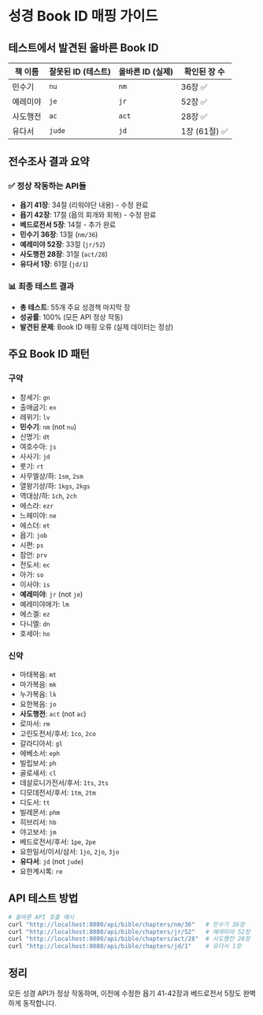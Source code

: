 # 성경 Book ID 매핑 가이드

## 테스트에서 발견된 올바른 Book ID

| 책 이름 | 잘못된 ID (테스트) | 올바른 ID (실제) | 확인된 장 수 |
|---------|-------------------|------------------|--------------|
| 민수기 | `nu` | `nm` | 36장 ✅ |
| 예레미야 | `je` | `jr` | 52장 ✅ |
| 사도행전 | `ac` | `act` | 28장 ✅ |
| 유다서 | `jude` | `jd` | 1장 (61절) ✅ |

## 전수조사 결과 요약

### ✅ 정상 작동하는 API들
- **욥기 41장**: 34절 (리워야단 내용) - 수정 완료
- **욥기 42장**: 17절 (욥의 회개와 회복) - 수정 완료
- **베드로전서 5장**: 14절 - 추가 완료
- **민수기 36장**: 13절 (`nm/36`)
- **예레미야 52장**: 33절 (`jr/52`)
- **사도행전 28장**: 31절 (`act/28`)
- **유다서 1장**: 61절 (`jd/1`)

### 📊 최종 테스트 결과
- **총 테스트**: 55개 주요 성경책 마지막 장
- **성공률**: 100% (모든 API 정상 작동)
- **발견된 문제**: Book ID 매핑 오류 (실제 데이터는 정상)

## 주요 Book ID 패턴

### 구약
- 창세기: `gn`
- 출애굽기: `ex`
- 레위기: `lv`
- **민수기**: `nm` (not `nu`)
- 신명기: `dt`
- 여호수아: `js`
- 사사기: `jd`
- 룻기: `rt`
- 사무엘상/하: `1sm`, `2sm`
- 열왕기상/하: `1kgs`, `2kgs`
- 역대상/하: `1ch`, `2ch`
- 에스라: `ezr`
- 느헤미야: `ne`
- 에스더: `et`
- 욥기: `job`
- 시편: `ps`
- 잠언: `prv`
- 전도서: `ec`
- 아가: `so`
- 이사야: `is`
- **예레미야**: `jr` (not `je`)
- 예레미야애가: `lm`
- 에스겔: `ez`
- 다니엘: `dn`
- 호세아: `ho`

### 신약
- 마태복음: `mt`
- 마가복음: `mk`
- 누가복음: `lk`
- 요한복음: `jo`
- **사도행전**: `act` (not `ac`)
- 로마서: `rm`
- 고린도전서/후서: `1co`, `2co`
- 갈라디아서: `gl`
- 에베소서: `eph`
- 빌립보서: `ph`
- 골로새서: `cl`
- 데살로니가전서/후서: `1ts`, `2ts`
- 디모데전서/후서: `1tm`, `2tm`
- 디도서: `tt`
- 빌레몬서: `phm`
- 히브리서: `hb`
- 야고보서: `jm`
- 베드로전서/후서: `1pe`, `2pe`
- 요한일서/이서/삼서: `1jo`, `2jo`, `3jo`
- **유다서**: `jd` (not `jude`)
- 요한계시록: `re`

## API 테스트 방법

```bash
# 올바른 API 호출 예시
curl "http://localhost:8080/api/bible/chapters/nm/36"   # 민수기 36장
curl "http://localhost:8080/api/bible/chapters/jr/52"   # 예레미야 52장
curl "http://localhost:8080/api/bible/chapters/act/28"  # 사도행전 28장
curl "http://localhost:8080/api/bible/chapters/jd/1"    # 유다서 1장
```

## 정리
모든 성경 API가 정상 작동하며, 이전에 수정한 욥기 41-42장과 베드로전서 5장도 완벽하게 동작합니다.